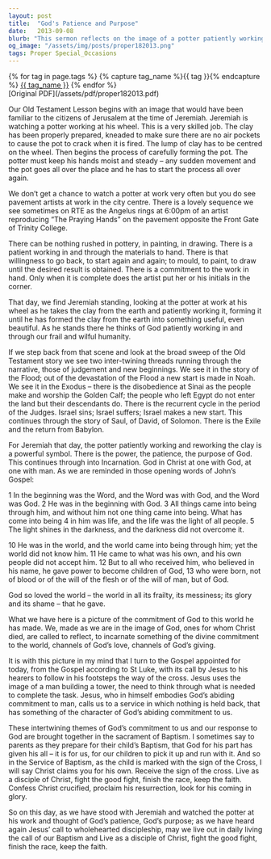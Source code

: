 ```yaml
---
layout: post
title:  "God's Patience and Purpose"
date:   2013-09-08
blurb: "This sermon reflects on the image of a potter patiently working and reworking clay as a symbol of God's patience, power, and purpose. It explores the intertwining themes of God's commitment to us and our response to God, highlighting the sacrament of Baptism as a manifestation of this relationship. The sermon concludes with a call to live out our Baptismal call in daily life."
og_image: "/assets/img/posts/proper182013.png"
tags: Proper Special_Occasions
---    
```

<div class="tag-pills">
  {% for tag in page.tags %}
    {% capture tag_name %}{{ tag }}{% endcapture %}
    <a href="{{ site.baseurl }}/tag/{{ tag_name }}" class="tag-pill">{{ tag_name }}</a>
  {% endfor %}
</div>
[Original PDF](/assets/pdf/proper182013.pdf)

Our Old Testament Lesson begins with an image that would have been familiar to the citizens of Jerusalem at the time of Jeremiah. Jeremiah is watching a potter working at his wheel. This is a very skilled job. The clay has been properly prepared, kneaded to make sure there are no air pockets to cause the pot to crack when it is fired. The lump of clay has to be centred on the wheel. Then begins the process of carefully forming the pot. The potter must keep his hands moist and steady – any sudden movement and the pot goes all over the place and he has to start the process all over again.

We don’t get a chance to watch a potter at work very often but you do see pavement artists at work in the city centre. There is a lovely sequence we see sometimes on RTE as the Angelus rings at 6:00pm of an artist reproducing “The Praying Hands” on the pavement opposite the Front Gate of Trinity College.

There can be nothing rushed in pottery, in painting, in drawing. There is a patient working in and through the materials to hand. There is that willingness to go back, to start again and again; to mould, to paint, to draw until the desired result is obtained. There is a commitment to the work in hand. Only when it is complete does the artist put her or his initials in the corner.

That day, we find Jeremiah standing, looking at the potter at work at his wheel as he takes the clay from the earth and patiently working it, forming it until he has formed the clay from the earth into something useful, even beautiful. As he stands there he thinks of God patiently working in and through our frail and wilful humanity.

If we step back from that scene and look at the broad sweep of the Old Testament story we see two inter-twining threads running through the narrative, those of judgement and new beginnings. We see it in the story of the Flood; out of the devastation of the Flood a new start is made in Noah. We see it in the Exodus – there is the disobedience at Sinai as the people make and worship the Golden Calf; the people who left Egypt do not enter the land but their descendants do. There is the recurrent cycle in the period of the Judges. Israel sins; Israel suffers; Israel makes a new start. This continues through the story of Saul, of David, of Solomon. There is the Exile and the return from Babylon.

For Jeremiah that day, the potter patiently working and reworking the clay is a powerful symbol. There is the power, the patience, the purpose of God. This continues through into Incarnation. God in Christ at one with God, at one with man. As we are reminded in those opening words of John’s Gospel:

1 In the beginning was the Word, and the Word was with God, and the Word was God. 2 He was in the beginning with God. 3 All things came into being through him, and without him not one thing came into being. What has come into being 4 in him was life, and the life was the light of all people. 5 The light shines in the darkness, and the darkness did not overcome it.

10 He was in the world, and the world came into being through him; yet the world did not know him. 11 He came to what was his own, and his own people did not accept him. 12 But to all who received him, who believed in his name, he gave power to become children of God, 13 who were born, not of blood or of the will of the flesh or of the will of man, but of God.

God so loved the world – the world in all its frailty, its messiness; its glory and its shame – that he gave.

What we have here is a picture of the commitment of God to this world he has made. We, made as we are in the image of God, ones for whom Christ died, are called to reflect, to incarnate something of the divine commitment to the world, channels of God’s love, channels of God’s giving.

It is with this picture in my mind that I turn to the Gospel appointed for today, from the Gospel according to St Luke, with its call by Jesus to his hearers to follow in his footsteps the way of the cross. Jesus uses the image of a man building a tower, the need to think through what is needed to complete the task. Jesus, who in himself embodies God’s abiding commitment to man, calls us to a service in which nothing is held back, that has something of the character of God’s abiding commitment to us.

These intertwining themes of God’s commitment to us and our response to God are brought together in the sacrament of Baptism. I sometimes say to parents as they prepare for their child’s Baptism, that God for his part has given his all – it is for us, for our children to pick it up and run with it. And so in the Service of Baptism, as the child is marked with the sign of the Cross, I will say Christ claims you for his own. Receive the sign of the cross. Live as a disciple of Christ, fight the good fight, finish the race, keep the faith. Confess Christ crucified, proclaim his resurrection, look for his coming in glory.

So on this day, as we have stood with Jeremiah and watched the potter at his work and thought of God’s patience, God’s purpose; as we have heard again Jesus’ call to wholehearted discipleship, may we live out in daily living the call of our Baptism and Live as a disciple of Christ, fight the good fight, finish the race, keep the faith.
